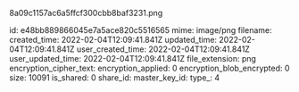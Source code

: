 8a09c1157ac6a5ffcf300cbb8baf3231.png

id: e48bb889866045e7a5ace820c5516565
mime: image/png
filename: 
created_time: 2022-02-04T12:09:41.841Z
updated_time: 2022-02-04T12:09:41.841Z
user_created_time: 2022-02-04T12:09:41.841Z
user_updated_time: 2022-02-04T12:09:41.841Z
file_extension: png
encryption_cipher_text: 
encryption_applied: 0
encryption_blob_encrypted: 0
size: 10091
is_shared: 0
share_id: 
master_key_id: 
type_: 4